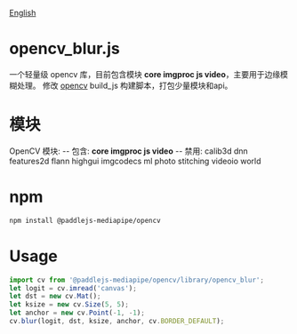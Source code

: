 [English](./README.md)

# opencv_blur.js

一个轻量级 opencv 库，目前包含模块 **core imgproc js video**，主要用于边缘模糊处理。
修改 [opencv](/https://github.com/opencv/opencv) build_js 构建脚本，打包少量模块和api。

# 模块

OpenCV 模块:
--     包含:                 **core imgproc js video**
--     禁用:                 calib3d dnn features2d flann highgui imgcodecs ml photo stitching videoio world

# npm

```bash
npm install @paddlejs-mediapipe/opencv
```

# Usage

```javascript
import cv from '@paddlejs-mediapipe/opencv/library/opencv_blur';
let logit = cv.imread('canvas');
let dst = new cv.Mat();
let ksize = new cv.Size(5, 5);
let anchor = new cv.Point(-1, -1);
cv.blur(logit, dst, ksize, anchor, cv.BORDER_DEFAULT);
```